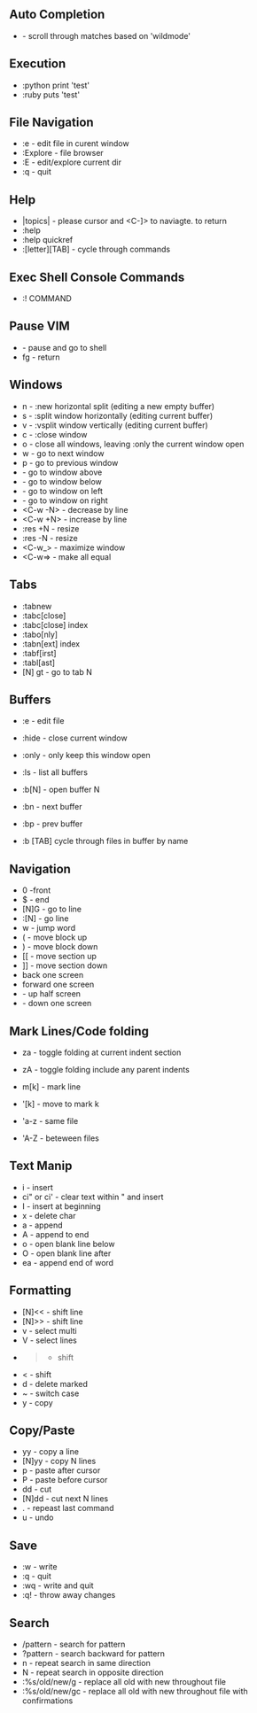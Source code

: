 Auto Completion
--------------

- <C-n> <C-p> - scroll through matches based on 'wildmode'

Execution
---------------

- :python print 'test'
- :ruby puts 'test'

File Navigation
---------------

- :e - edit file in curent window
- :Explore - file browser
- :E - edit/explore current dir
- :q - quit

Help
---------------

- |topics| - please cursor and <C-]> to naviagte. <C-t> to return
- :help
- :help quickref
- :[letter][TAB] - cycle through commands

Exec Shell Console Commands
---------------

- :! COMMAND

Pause VIM
---------------

- <C-z> - pause and go to shell
- fg - return 

Windows
---------------

- <C-w>n - :new horizontal split (editing a new empty buffer)
- <C-w>s - :split window horizontally (editing current buffer)
- <C-w>v - :vsplit window vertically (editing current buffer)
- <C-w>c - :close window
- <C-w>o - close all windows, leaving :only the current window open
- <C-w>w - go to next window
- <C-w>p - go to previous window
- <C-w><Up> - go to window above
- <C-w><Down> - go to window below
- <C-w><Left> - go to window on left
- <C-w><Right> - go to window on right
- <C-w -N> - decrease by line
- <C-w +N> - increase by line
- :res +N - resize
- :res -N - resize
- <C-w_> - maximize window
- <C-w=> - make all equal

Tabs
---------------

- :tabnew
- :tabc[close]
- :tabc[close] index
- :tabo[nly]
- :tabn[ext] index
- :tabf[irst]
- :tabl[ast]
- [N] gt - go to tab N

Buffers
---------------

- :e - edit file 

- :hide - close current window
- :only - only keep this window open
- :ls - list all buffers
- :b[N] - open buffer N
- :bn - next buffer
- :bp - prev buffer
- :b [TAB] cycle through files in buffer by name

Navigation
---------------

- 0 -front
- $ - end
- [N]G - go to line
- :[N] - go line
- w - jump word
- ( - move block up
- ) - move block down
- [[ - move section up
- ]] - move section down
- <C-b> back one screen
- <C-f> forward one screen
- <C-u> - up half screen
- <C-d> - down one screen

Mark Lines/Code folding
---------------

- za - toggle folding at current indent section
- zA - toggle folding include any parent indents

- m[k] - mark line
- '[k] - move to mark k

- 'a-z - same file
- 'A-Z - beteween files

Text Manip
---------------

- i - insert
- ci" or ci' - clear text within " and insert
- I - insert at beginning
- x - delete char
- a - append
- A - append to end
- o - open blank line below
- O - open blank line after
- ea - append end of word

Formatting
---------------

- [N]<< - shift line
- [N]>> - shift line
- v - select multi
- V - select lines
- > - shift
- < - shift
- d - delete marked
- ~ - switch case
- y - copy

Copy/Paste
---------------

- yy - copy a line
- [N]yy - copy N lines
- p - paste after cursor
- P - paste before cursor
- dd - cut
- [N]dd - cut next N lines
- . - repeast last command
- u - undo

Save
---------------

- :w - write
- :q - quit
- :wq - write and quit
- :q! - throw away changes

Search
---------------

- /pattern - search for pattern
- ?pattern - search backward for pattern
- n - repeat search in same direction
- N - repeat search in opposite direction
- :%s/old/new/g - replace all old with new throughout file
- :%s/old/new/gc - replace all old with new throughout file with confirmations




